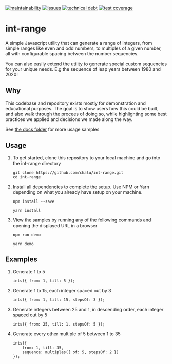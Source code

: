 [![maintainability](https://api.codeclimate.com/v1/badges/4a014530ed6dc1c4331d/maintainability)](https://codeclimate.com/github/chalu/int-range/maintainability) [![issues](https://img.shields.io/codeclimate/issues/chalu/int-range)](https://codeclimate.com/github/chalu/int-range/issues) [![technical debt](https://img.shields.io/codeclimate/tech-debt/chalu/int-range)](https://codeclimate.com/github/chalu/int-range/trends/technical_debt) [![test coverage](https://api.codeclimate.com/v1/badges/4a014530ed6dc1c4331d/test_coverage)](https://codeclimate.com/github/chalu/int-range/test_coverage)

# int-range

A simple Javascript utility that can generate a range of integers, from simple ranges like even and odd numbers, to multiples of a given number, all with configurable spacing between the number sequencies.

You can also easily extend the utility to generate special custom sequencies for your unique needs. E.g the sequence of leap years between 1980 and 2020!

## Why

This codebase and repository exists mostly for demonstration and educational purposes. The goal is to show users how this could be built, and also walk through the procees of doing so, while highlighting some best practices we applied and decisions we made along the way. 

See [the docs folder](https://chalu.github.io/int-range/index.html) for more usage samples

## Usage

1.  To get started, clone this repository to your local machine and go into the int-range directory

    ```console
    git clone https://github.com/chalu/int-range.git
    cd int-range
    ```

2.  Install all dependencies to complete the setup. Use NPM or Yarn depending on what you already have setup on your machine.

    ```console
    npm install --save
    ```

    ```console
    yarn install
    ```

3.  View the samples by running any of the following commands and opening the displayed URL in a browser

    ```console
    npm run demo
    ```

    ```console
    yarn demo
    ```

## Examples

1.  Generate 1 to 5

    ```javascriot
    ints({ from: 1, till: 5 });
    ```

2.  Generate 1 to 15, each integer spaced out by 3

    ```javascriot
    ints({ from: 1, till: 15, stepsOf: 3 });
    ```

3.  Generate integers between 25 and 1, in descending order, each integer spaced out by 5

    ```javascriot
    ints({ from: 25, till: 1, stepsOf: 5 });
    ```

4.  Generate every other multiple of 5 between 1 to 35
    ```javascriot
    ints({ 
        from: 1, till: 35, 
        sequence: multiples({ of: 5, stepsOf: 2 })
    });
    ```
